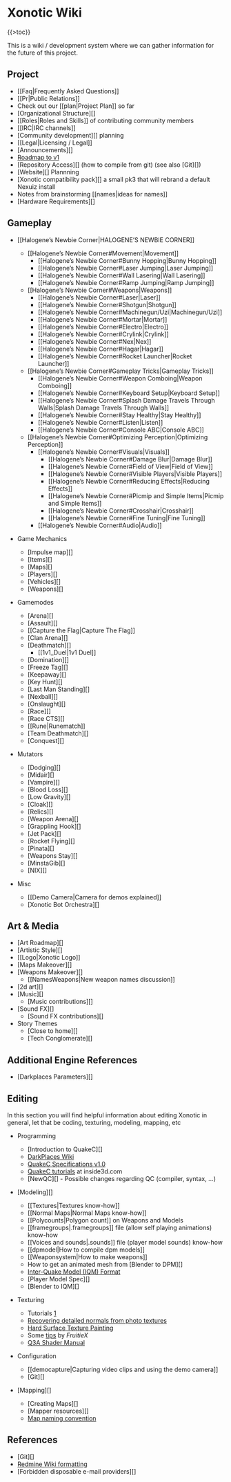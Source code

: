 Xonotic Wiki
============

{{\>toc}}

This is a wiki / development system where we can gather information for the future of this project.

Project
-------

-   [[Faq|Frequently Asked Questions]]
-   [[Pr|Public Relations]]
-   Check out our [[plan|Project Plan]] so far
-   [Organizational Structure][]
-   [[Roles|Roles and Skills]] of contributing community members
-   [[IRC|IRC channels]]
-   [Community development][] planning
-   [[Legal|Licensing / Legal]]
-   [Announcements][]
-   [Roadmap to v1](http://dev.xonotic.org/versions/show/3)
-   [Repository Access][] (how to compile from git) (see also [Git][])
-   [Website][] Plannning
-   [Xonotic compatibility pack][] a small pk3 that will rebrand a default Nexuiz install
-   Notes from brainstorming [[names|ideas for names]]
-   [Hardware Requirements][]

Gameplay
--------

-   [[Halogene’s Newbie Corner|HALOGENE’S NEWBIE CORNER]]
    -   [[Halogene’s Newbie Corner\#Movement|Movement]]
        -   [[Halogene’s Newbie Corner\#Bunny Hopping|Bunny Hopping]]
        -   [[Halogene’s Newbie Corner\#Laser Jumping|Laser Jumping]]
        -   [[Halogene’s Newbie Corner\#Wall Lasering|Wall Lasering]]
        -   [[Halogene’s Newbie Corner\#Ramp Jumping|Ramp Jumping]]
    -   [[Halogene’s Newbie Corner\#Weapons|Weapons]]
        -   [[Halogene’s Newbie Corner\#Laser|Laser]]
        -   [[Halogene’s Newbie Corner\#Shotgun|Shotgun]]
        -   [[Halogene’s Newbie Corner\#Machinegun/Uzi|Machinegun/Uzi]]
        -   [[Halogene’s Newbie Corner\#Mortar|Mortar]]
        -   [[Halogene’s Newbie Corner\#Electro|Electro]]
        -   [[Halogene’s Newbie Corner\#Crylink|Crylink]]
        -   [[Halogene’s Newbie Corner\#Nex|Nex]]
        -   [[Halogene’s Newbie Corner\#Hagar|Hagar]]
        -   [[Halogene’s Newbie Corner\#Rocket Launcher|Rocket Launcher]]
    -   [[Halogene’s Newbie Corner\#Gameplay Tricks|Gameplay Tricks]]
        -   [[Halogene’s Newbie Corner\#Weapon Comboing|Weapon Comboing]]
        -   [[Halogene’s Newbie Corner\#Keyboard Setup|Keyboard Setup]]
        -   [[Halogene’s Newbie Corner\#Splash Damage Travels Through Walls|Splash Damage Travels Through Walls]]
        -   [[Halogene’s Newbie Corner\#Stay Healthy|Stay Healthy]]
        -   [[Halogene’s Newbie Corner\#Listen|Listen]]
        -   [[Halogene’s Newbie Corner\#Console ABC|Console ABC]]
    -   [[Halogene’s Newbie Corner\#Optimizing Perception|Optimizing Perception]]
        -   [[Halogene’s Newbie Corner\#Visuals|Visuals]]
            -   [[Halogene’s Newbie Corner\#Damage Blur|Damage Blur]]
            -   [[Halogene’s Newbie Corner\#Field of View|Field of View]]
            -   [[Halogene’s Newbie Corner\#Visible Players|Visible Players]]
            -   [[Halogene’s Newbie Corner\#Reducing Effects|Reducing Effects]]
            -   [[Halogene’s Newbie Corner\#Picmip and Simple Items|Picmip and Simple Items]]
            -   [[Halogene’s Newbie Corner\#Crosshair|Crosshair]]
            -   [[Halogene’s Newbie Corner\#Fine Tuning|Fine Tuning]]
        -   [[Halogene’s Newbie Corner\#Audio|Audio]]

-   Game Mechanics
    -   [Impulse map][]
    -   [Items][]
    -   [Maps][]
    -   [Players][]
    -   [Vehicles][]
    -   [Weapons][]

-   Gamemodes
    -   [Arena][]
    -   [Assault][]
    -   [[Capture the Flag|Capture The Flag]]
    -   [Clan Arena][]
    -   [Deathmatch][]
        -   [[1v1\_Duel|1v1 Duel]]
    -   [Domination][]
    -   [Freeze Tag][]
    -   [Keepaway][]
    -   [Key Hunt][]
    -   [Last Man Standing][]
    -   [Nexball][]
    -   [Onslaught][]
    -   [Race][]
    -   [Race CTS][]
    -   [[Rune|Runematch]]
    -   [Team Deathmatch][]
    -   [Conquest][]

-   Mutators
    -   [Dodging][]
    -   [Midair][]
    -   [Vampire][]
    -   [Blood Loss][]
    -   [Low Gravity][]
    -   [Cloak][]
    -   [Relics][]
    -   [Weapon Arena][]
    -   [Grappling Hook][]
    -   [Jet Pack][]
    -   [Rocket Flying][]
    -   [Pinata][]
    -   [Weapons Stay][]
    -   [MinstaGib][]
    -   [NIX][]

-   Misc
    -   [[Demo Camera|Camera for demos explained]]
    -   [Xonotic Bot Orchestra][]

Art & Media
-----------

-   [Art Roadmap][]
-   [Artistic Style][]
-   [[Logo|Xonotic Logo]]
-   [Maps Makeover][]
-   [Weapons Makeover][]
    -   [[NamesWeapons|New weapon names discussion]]
-   [2d art][]
-   [Music][]
    -   [Music contributions][]
-   [Sound FX][]
    -   [Sound FX contributions][]
-   Story Themes
    -   [Close to home][]
    -   [Tech Conglomerate][]

Additional Engine References
----------------------------

-   [Darkplaces Parameters][]

Editing
-------

In this section you will find helpful information about editing Xonotic in general, let that be coding, texturing, modeling, mapping, etc

-   Programming
    -   [Introduction to QuakeC][]
    -   [DarkPlaces Wiki](http://dpwiki.slipgateconstruct.com/)
    -   [QuakeC Specifications v1.0](http://www.gamers.org/dEngine/quake/spec/quake-spec34/qc-menu.htm)
    -   [QuakeC tutorials](http://www.inside3d.com/tutorials.php) at inside3d.com
    -   [NewQC][] - Possible changes regarding QC (compiler, syntax, …)

-   [Modeling][]
    -   [[Textures|Textures know-how]]
    -   [[Normal Maps|Normal Maps know-how]]
    -   [[Polycounts|Polygon count]] on Weapons and Models
    -   [[framegroups|.framegroups]] file (allow self playing animations) know-how
    -   [[Voices and sounds|.sounds]] file (player model sounds) know-how
    -   [[dpmodel|How to compile dpm models]]
    -   [[Weaponsystem|How to make weapons]]
    -   How to get an animated mesh from [Blender to DPM][]
    -   [Inter-Quake Model (IQM) Format](http://lee.fov120.com/iqm/)
    -   [Player Model Spec][]
    -   [Blender to IQM][]

-   Texturing
    -   Tutorials [1](http://www.cgtextures.com/content.php?action=tutorials)
    -   [Recovering detailed normals from photo textures](http://www.cgtextures.com/content.php?action=tutorial&name=normalmap)
    -   [Hard Surface Texture Painting](http://forums.cgsociety.org/showthread.php?t=373024)
    -   Some [tips](http://forums.xonotic.org/showthread.php?tid=63&pid=445#pid445) by *FruitieX*
    -   [Q3A Shader Manual](http://toolz.nexuizninjaz.com/shader/)

-   Configuration
    -   [[democapture|Capturing video clips and using the demo camera]]
    -   [Git][]

-   [Mapping][]
    -   [Creating Maps][]
    -   [Mapper resources][]
    -   [Map naming convention](http://alientrap.org/forum/viewtopic.php?f=2&t=2363&sid=4f8a9e06ada52255e98bdfa744ec6beb#p27330)

References
----------

-   [Git][]
-   [Redmine Wiki formatting](http://www.redmine.org/wiki/1/RedmineTextFormatting)
-   [Forbidden disposable e-mail providers][]

